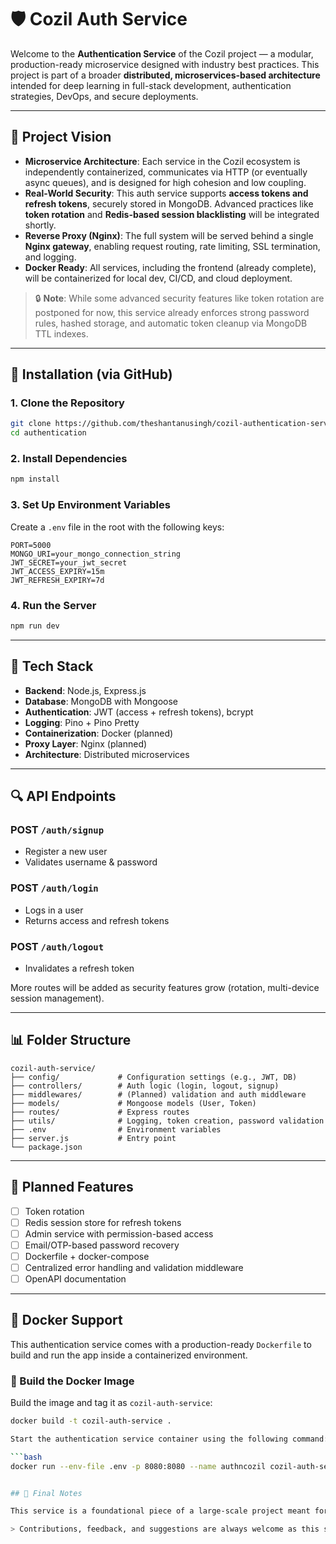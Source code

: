 # 🛡️ Cozil Auth Service

Welcome to the **Authentication Service** of the Cozil project — a modular, production-ready microservice designed with industry best practices. This project is part of a broader **distributed, microservices-based architecture** intended for deep learning in full-stack development, authentication strategies, DevOps, and secure deployments.

---

## 🌟 Project Vision

* **Microservice Architecture**: Each service in the Cozil ecosystem is independently containerized, communicates via HTTP (or eventually async queues), and is designed for high cohesion and low coupling.
* **Real-World Security**: This auth service supports **access tokens and refresh tokens**, securely stored in MongoDB. Advanced practices like **token rotation** and **Redis-based session blacklisting** will be integrated shortly.
* **Reverse Proxy (Nginx)**: The full system will be served behind a single **Nginx gateway**, enabling request routing, rate limiting, SSL termination, and logging.
* **Docker Ready**: All services, including the frontend (already complete), will be containerized for local dev, CI/CD, and cloud deployment.

> 🔒 **Note**: While some advanced security features like token rotation are postponed for now, this service already enforces strong password rules, hashed storage, and automatic token cleanup via MongoDB TTL indexes.

---

## 🚀 Installation (via GitHub)

### 1. Clone the Repository

```bash
git clone https://github.com/theshantanusingh/cozil-authentication-service
cd authentication
```

### 2. Install Dependencies

```bash
npm install
```

### 3. Set Up Environment Variables

Create a `.env` file in the root with the following keys:

```env
PORT=5000
MONGO_URI=your_mongo_connection_string
JWT_SECRET=your_jwt_secret
JWT_ACCESS_EXPIRY=15m
JWT_REFRESH_EXPIRY=7d
```

### 4. Run the Server

```bash
npm run dev
```

---

## 🧰 Tech Stack

* **Backend**: Node.js, Express.js
* **Database**: MongoDB with Mongoose
* **Authentication**: JWT (access + refresh tokens), bcrypt
* **Logging**: Pino + Pino Pretty
* **Containerization**: Docker (planned)
* **Proxy Layer**: Nginx (planned)
* **Architecture**: Distributed microservices

---

## 🔍 API Endpoints

### POST `/auth/signup`

* Register a new user
* Validates username & password

### POST `/auth/login`

* Logs in a user
* Returns access and refresh tokens

### POST `/auth/logout`

* Invalidates a refresh token

More routes will be added as security features grow (rotation, multi-device session management).

---

## 📊 Folder Structure

```
cozil-auth-service/
├── config/             # Configuration settings (e.g., JWT, DB)
├── controllers/        # Auth logic (login, logout, signup)
├── middlewares/        # (Planned) validation and auth middleware
├── models/             # Mongoose models (User, Token)
├── routes/             # Express routes
├── utils/              # Logging, token creation, password validation
├── .env                # Environment variables
├── server.js           # Entry point
└── package.json
```

---

## 🚧 Planned Features

* [ ] Token rotation
* [ ] Redis session store for refresh tokens
* [ ] Admin service with permission-based access
* [ ] Email/OTP-based password recovery
* [ ] Dockerfile + docker-compose
* [ ] Centralized error handling and validation middleware
* [ ] OpenAPI documentation

---

## 🐳 Docker Support

This authentication service comes with a production-ready `Dockerfile` to build and run the app inside a containerized environment.

### 🔨 Build the Docker Image

Build the image and tag it as `cozil-auth-service`:

```bash
docker build -t cozil-auth-service .

Start the authentication service container using the following command:

```bash
docker run --env-file .env -p 8080:8080 --name authncozil cozil-auth-service


## 🌊 Final Notes

This service is a foundational piece of a large-scale project meant for mastering secure full-stack architecture. Despite being a learning project, it follows many best practices of production systems.

> Contributions, feedback, and suggestions are always welcome as this system evolves!
